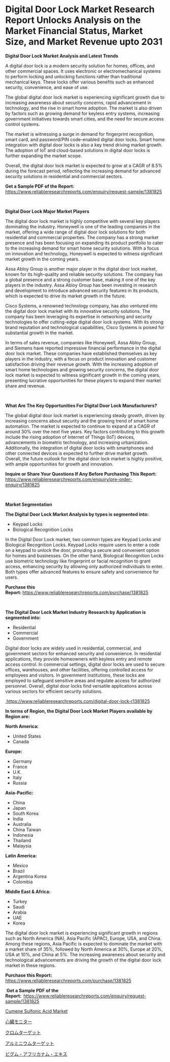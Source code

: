 <p><h1>Digital Door Lock Market Research Report Unlocks Analysis on the Market Financial Status, Market Size, and Market Revenue upto 2031</h1></p><p><strong>Digital Door Lock Market Analysis and Latest Trends</strong></p>
<p><p>A digital door lock is a modern security solution for homes, offices, and other commercial spaces. It uses electronic or electromechanical systems to perform locking and unlocking functions rather than traditional mechanical keys. These locks offer various benefits such as enhanced security, convenience, and ease of use.</p><p>The global digital door lock market is experiencing significant growth due to increasing awareness about security concerns, rapid advancement in technology, and the rise in smart home adoption. The market is also driven by factors such as growing demand for keyless entry systems, increasing government initiatives towards smart cities, and the need for secure access control systems.</p><p>The market is witnessing a surge in demand for fingerprint recognition, smart card, and password/PIN code-enabled digital door locks. Smart home integration with digital door locks is also a key trend driving market growth. The adoption of IoT and cloud-based solutions in digital door locks is further expanding the market scope.</p><p>Overall, the digital door lock market is expected to grow at a CAGR of 8.5% during the forecast period, reflecting the increasing demand for advanced security solutions in residential and commercial sectors.</p></p>
<p><strong>Get a Sample PDF of the Report:&nbsp;</strong> <a href="https://www.reliableresearchreports.com/enquiry/request-sample/1381825">https://www.reliableresearchreports.com/enquiry/request-sample/1381825</a></p>
<p>&nbsp;</p>
<p><strong>Digital Door Lock Major Market Players</strong></p>
<p><p>The digital door lock market is highly competitive with several key players dominating the industry. Honeywell is one of the leading companies in the market, offering a wide range of digital door lock solutions for both residential and commercial properties. The company has a strong market presence and has been focusing on expanding its product portfolio to cater to the increasing demand for smart home security solutions. With a focus on innovation and technology, Honeywell is expected to witness significant market growth in the coming years.</p><p>Assa Abloy Group is another major player in the digital door lock market, known for its high-quality and reliable security solutions. The company has a global presence and a strong customer base, making it one of the key players in the industry. Assa Abloy Group has been investing in research and development to introduce advanced security features in its products, which is expected to drive its market growth in the future.</p><p>Cisco Systems, a renowned technology company, has also ventured into the digital door lock market with its innovative security solutions. The company has been leveraging its expertise in networking and security technologies to offer cutting-edge digital door lock systems. With its strong brand reputation and technological capabilities, Cisco Systems is poised for substantial growth in the market.</p><p>In terms of sales revenue, companies like Honeywell, Assa Abloy Group, and Siemens have reported impressive financial performance in the digital door lock market. These companies have established themselves as key players in the industry, with a focus on product innovation and customer satisfaction driving their revenue growth. With the increasing adoption of smart home technologies and growing security concerns, the digital door lock market is expected to witness significant growth in the coming years, presenting lucrative opportunities for these players to expand their market share and revenue.</p></p>
<p>&nbsp;</p>
<p><strong>What Are The Key Opportunities For Digital Door Lock Manufacturers?</strong></p>
<p><p>The global digital door lock market is experiencing steady growth, driven by increasing concerns about security and the growing trend of smart home automation. The market is expected to continue to expand at a CAGR of around 30% over the next five years. Key factors contributing to this growth include the rising adoption of Internet of Things (IoT) devices, advancements in biometric technology, and increasing urbanization. Additionally, the integration of digital door locks with smartphones and other connected devices is expected to further drive market growth. Overall, the future outlook for the digital door lock market is highly positive, with ample opportunities for growth and innovation.</p></p>
<p><strong>Inquire or Share Your Questions If Any Before Purchasing This Report:</strong> <a href="https://www.reliableresearchreports.com/enquiry/pre-order-enquiry/1381825">https://www.reliableresearchreports.com/enquiry/pre-order-enquiry/1381825</a></p>
<p>&nbsp;</p>
<p><strong>Market Segmentation</strong></p>
<p><strong>The Digital Door Lock Market Analysis by types is segmented into:</strong></p>
<p><ul><li>Keypad Locks</li><li>Biological Recognition Locks</li></ul></p>
<p><p>In the Digital Door Lock market, two common types are Keypad Locks and Biological Recognition Locks. Keypad Locks require users to enter a code on a keypad to unlock the door, providing a secure and convenient option for homes and businesses. On the other hand, Biological Recognition Locks use biometric technology like fingerprint or facial recognition to grant access, enhancing security by allowing only authorized individuals to enter. Both types offer advanced features to ensure safety and convenience for users.</p></p>
<p><strong>Purchase this Report:&nbsp;</strong><a href="https://www.reliableresearchreports.com/purchase/1381825">https://www.reliableresearchreports.com/purchase/1381825</a></p>
<p>&nbsp;</p>
<p><strong>The Digital Door Lock Market Industry Research by Application is segmented into:</strong></p>
<p><ul><li>Residential</li><li>Commercial</li><li>Government</li></ul></p>
<p><p>Digital door locks are widely used in residential, commercial, and government sectors for enhanced security and convenience. In residential applications, they provide homeowners with keyless entry and remote access control. In commercial settings, digital door locks are used to secure offices, warehouses, and other facilities, offering controlled access for employees and visitors. In government institutions, these locks are employed to safeguard sensitive areas and regulate access for authorized personnel. Overall, digital door locks find versatile applications across various sectors for efficient security solutions.</p></p>
<p><a href="https://www.reliableresearchreports.com/digital-door-lock-r1381825">&nbsp;https://www.reliableresearchreports.com/digital-door-lock-r1381825</a></p>
<p><strong>In terms of Region, the Digital Door Lock Market Players available by Region are:</strong></p>
<p>
    <p> <strong> North America: </strong>
        <ul>
            <li>United States</li>
            <li>Canada</li>
        </ul>
        </p> 
    <p> <strong> Europe: </strong>
        <ul>
            <li>Germany</li>
            <li>France</li>
            <li>U.K.</li>
            <li>Italy</li>
            <li>Russia</li>
        </ul>
        </p> 
    <p> <strong> Asia-Pacific: </strong>
        <ul>
            <li>China</li>
            <li>Japan</li>
            <li>South Korea</li>
            <li>India</li>
            <li>Australia</li>
            <li>China Taiwan</li>
            <li>Indonesia</li>
            <li>Thailand</li>
            <li>Malaysia</li>
        </ul>
        </p> 
    <p> <strong> Latin America: </strong>
        <ul>
            <li>Mexico</li>
            <li>Brazil</li>
            <li>Argentina Korea</li>
            <li>Colombia</li>
        </ul>
        </p> 
    <p> <strong> Middle East & Africa: </strong>
        <ul>
            <li>Turkey</li>
            <li>Saudi</li>
            <li>Arabia</li>
            <li>UAE</li>
            <li>Korea</li>
        </ul>
    </p>
    </p>
<p><p>The digital door lock market is experiencing significant growth in regions such as North America (NA), Asia Pacific (APAC), Europe, USA, and China. Among these regions, Asia Pacific is expected to dominate the market with a market share of 35%, followed by North America at 30%, Europe at 20%, USA at 10%, and China at 5%. The increasing awareness about security and technological advancements are driving the growth of the digital door lock market in these regions.</p></p>
<p><strong>Purchase this Report: </strong><a href="https://www.reliableresearchreports.com/purchase/1381825">https://www.reliableresearchreports.com/purchase/1381825</a></p>
<p>&nbsp;<strong>Get a Sample PDF of the Report:&nbsp;&nbsp;</strong><a href="https://www.reliableresearchreports.com/enquiry/request-sample/1381825">https://www.reliableresearchreports.com/enquiry/request-sample/1381825</a></p>
<p><strong></strong></p>
<p><p><a href="https://issuu.com/reportprime-2/docs/cumene-sulfonic-acid-market-size-2030.pptx">Cumene Sulfonic Acid Market</a></p><p><a href="https://medium.com/@lewisbechtelar1964/%E5%BF%83%E8%87%93%E3%83%A2%E3%83%8B%E3%82%BF%E3%83%BC%E3%81%AE%E5%B8%82%E5%A0%B4%E8%A6%8F%E6%A8%A1%E3%81%A8%E5%B8%82%E5%A0%B4%E5%8B%95%E5%90%91-%E5%AE%8C%E5%85%A8%E3%81%AA%E6%A5%AD%E7%95%8C%E6%A6%82%E8%A6%81-2024%E5%B9%B4%E3%81%8B%E3%82%892031%E5%B9%B4-6dac48f7094e">心臓モニター</a></p><p><a href="https://github.com/xtkhtofdt934839/Market-Research-Report-List-1/blob/main/191202836475.md">クロムターゲット</a></p><p><a href="https://github.com/ddwcuskozol07187/Market-Research-Report-List-1/blob/main/966735936476.md">アルミニウムターゲット</a></p><p><a href="https://medium.com/@rockcod61/%E3%83%94%E3%82%B8%E3%82%A6%E3%83%A0%E3%82%A2%E3%83%95%E3%83%AA%E3%82%AB%E3%83%8C%E3%83%A0%E3%82%A8%E3%82%AD%E3%82%B9%E5%B8%82%E5%A0%B4%E5%B1%95%E6%9C%9B-%E6%A5%AD%E7%95%8C%E6%A6%82%E8%A6%81%E3%81%A8%E4%BA%88%E6%B8%AC-2024%E5%B9%B4%E3%81%8B%E3%82%892031%E5%B9%B4-c11cea295c0d">ピグム・アフリカナム・エキス</a></p></p>